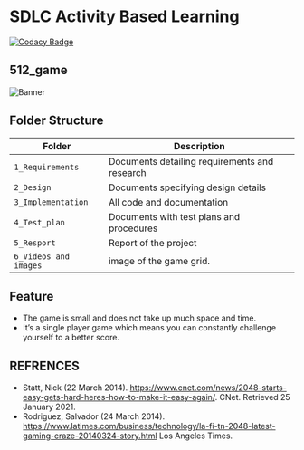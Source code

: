 # SDLC Activity Based Learning

[![Codacy Badge](https://api.codacy.com/project/badge/Grade/48a7043a0bdf49938cf86953a7fb9940)](https://app.codacy.com/gh/topnotch07/Ltts_mini_project?utm_source=github.com&utm_medium=referral&utm_content=topnotch07/Ltts_mini_project&utm_campaign=Badge_Grade_Settings)

## 512_game
![Banner](https://github.com/topnotch07/Ltts_mini_project/blob/2a949caeece4a58a400821a10e80e3d09b6ed738/1_Requirements./game%20(2).jpg)


## Folder Structure
Folder             | Description
-------------------| -----------------------------------------
`1_Requirements`   | Documents detailing requirements and research
`2_Design`         | Documents specifying design details
`3_Implementation` | All code and documentation
`4_Test_plan`      | Documents with test plans and procedures
`5_Resport`        | Report of the project
`6_Videos and images`| image of the game grid.

## Feature
  * The game is small and does not take up much space and time.
  * It’s a single player game which means you can constantly challenge yourself to a better score.
## REFRENCES
  * Statt, Nick (22 March 2014). https://www.cnet.com/news/2048-starts-easy-gets-hard-heres-how-to-make-it-easy-again/. CNet. Retrieved 25 January 2021.
  * Rodriguez, Salvador (24 March 2014). https://www.latimes.com/business/technology/la-fi-tn-2048-latest-gaming-craze-20140324-story.html Los Angeles Times.

